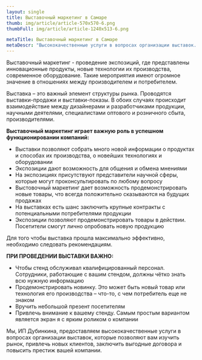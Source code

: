 ```yaml
---
layout: single
title: Выставочный маркетинг в Самаре
thumb: img/article/article-570x570-6.png
thumbFull: img/article/article-1240x513-6.png

metaTitle: Выставочный маркетинг в Самаре
metaDescr: "Высококачественные услуги в вопросах организации выставок. Подбробнее по тел.: 8 (960) 821-02-05"
---
```


<p>Выставочный маркетинг - проведение экспозиций, где представлены инновационные продукты, новые технологии их производства, современное оборудование. Такие мероприятия имеют огромное значение в отношениях между производителем и потребителем.</p>
<p>Выставка – это важный элемент структуры рынка. Проводятся выставки-продажи и выставки-показы. В обоих случаях происходит взаимодействие между дизайнерами и разработчиками продукции, научными деятелями, специалистами оптового и розничного сбыта, производителями.</p>
<p><b>Выставочный маркетинг играет важную роль в успешном функционировании компаний:</b></p>
<ul>
	<li>Выставки позволяют собрать много новой информации о продуктах и способах их производства, о новейших технологиях и оборудовании</li>
	<li>Экспозиции дают возможность для общения и обмена мнениями</li>
	<li>На экспозициях присутствуют представители научной сферы, которые могут проконсультировать по любому вопросу</li>
	<li>Выстовочный маркетинг дает возможность продемонстрировать новые товары, что всегда положительно сказываются на будущих продажах</li>
	<li>На выставках есть шанс заключить крупные контракты с потенциальными потребителями продукции</li>
	<li>Экспозиции позволяют продемонстрировать товары в действии. Посетители смогут лично опробовать новую продукцию</li>
</ul>
<p>Для того чтобы выставка прошла максимально эффективно, необходимо следовать рекомендациям.</p>
<p><b>ПРИ ПРОВЕДЕНИИ ВЫСТАВКИ ВАЖНО:</b></p>
<ul>
	<li>Чтобы стенд обслуживал квалифицированный персонал. Сотрудники, работающие с вашим стендом, должны чётко знать всю нужную информацию</li>
	<li>Продемонстрировать новинку. Это может быть новый товар или технология его производства – что-то, с чем потребитель еще не знаком</li>
	<li>Вручить небольшой презент посетителям</li>
	<li>Привлечь внимание к вашему стенду. Самым простым вариантом является экран я с ярким роликом о компании</li>
</ul>
<p>Мы, ИП Дубинкина, предоставляем высококачественные услуги в вопросах организации выставок, которые позволяют вам изучить рынок, привлечь новых клиентов, заключить выгодные договора и повысить престиж вашей компании.</p>